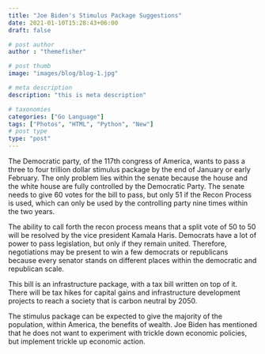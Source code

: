 ```yaml
---
title: "Joe Biden's Stimulus Package Suggestions"
date: 2021-01-10T15:28:43+06:00
draft: false

# post author
author : "themefisher"

# post thumb
image: "images/blog/blog-1.jpg"

# meta description
description: "this is meta description"

# taxonomies
categories: ["Go Language"]
tags: ["Photos", "HTML", "Python", "New"]
# post type
type: "post"
---
```



The Democratic party, of the 117th congress of America, wants to pass a three to four trillion dollar stimulus package by the end of January or early February. The only problem lies within the senate because the house and the white house are fully controlled by the Democratic Party. The senate needs to give 60 votes for the bill to pass, but only 51 if the Recon Process is used, which can only be used by the controlling party nine times within the two years.

The ability to call forth the recon process means that a split vote of 50 to 50 will be resolved by the vice president Kamala Haris. Democrats have a lot of power to pass legislation, but only if they remain united. Therefore, negotiations may be present to win a few democrats or republicans because every senator stands on different places within the democratic and republican scale.

This bill is an infrastructure package, with a tax bill written on top of it. There will be tax hikes for capital gains and infrastructure development projects to reach a society that is carbon neutral by 2050.

The stimulus package can be expected to give the majority of the population, within America, the benefits of wealth. Joe Biden has mentioned that he does not want to experiment with trickle down economic policies, but implement trickle up economic action.
